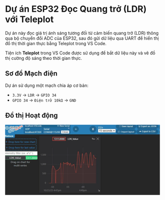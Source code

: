 # Dự án ESP32 Đọc Quang trở (LDR) với Teleplot

Dự án này đọc giá trị ánh sáng tương đối từ cảm biến quang trở (LDR) thông qua bộ chuyển đổi ADC của ESP32, sau đó gửi dữ liệu qua UART để hiển thị đồ thị thời gian thực bằng Teleplot trong VS Code.

Tiện ích **Teleplot** trong VS Code được sử dụng để bắt dữ liệu này và vẽ đồ thị cường độ sáng theo thời gian thực.

## Sơ đồ Mạch điện
Dự án sử dụng một mạch chia áp cơ bản:
* `3.3V` -> `LDR` -> `GPIO 34`
* `GPIO 34` -> `Điện trở 10kΩ` -> `GND`

## Đồ thị Hoạt động


![Đồ thị Teleplot LDR](dothi.png)
